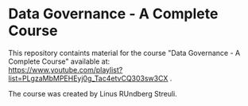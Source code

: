 # Data Governance - A Complete Course

This repository containts material for the course "Data Governance - A Complete Course" available at: <br>
https://www.youtube.com/playlist?list=PLgzaMbMPEHEyj0g_Tac4etvCQ303sw3CX .

The course was created by Linus RUndberg Streuli. 
